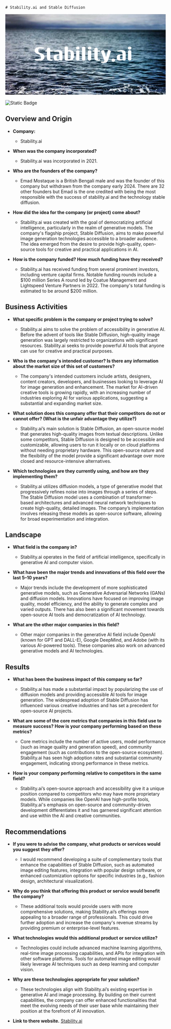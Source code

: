 
                                                                                                        # Stability.ai and Stable Diffusion

![Banner](Stability.ai.png)


![Static Badge](https://img.shields.io/badge/Cameron_Burgess-Made_this_Case_Study-green)

## Overview and Origin

* **Company:** 
  - Stability.ai

* **When was the company incorporated?** 
  - Stability.ai was incorporated in 2021.

* **Who are the founders of the company?** 
  - Emad Mostaque is a British Bengali male and was the founder of this company but withdrawn from the company early 2024. There are 32 other founders but Emad is the one credited with being the most responsible with the success of stability.ai and the technology stable diffusion. 

* **How did the idea for the company (or project) come about?** 
  - Stability.ai was created with the goal of democratizing artificial intelligence, particularly in the realm of generative models. The company's flagship project, Stable Diffusion, aims to make powerful image generation technologies accessible to a broader audience. The idea emerged from the desire to provide high-quality, open-source tools for creative and practical applications in AI.

* **How is the company funded? How much funding have they received?** 
  - Stability.ai has received funding from several prominent investors, including venture capital firms. Notable funding rounds include a $100 million Series A round led by Coatue Management and Lightspeed Venture Partners in 2022. The company's total funding is estimated to be around $200 million.

## Business Activities

* **What specific problem is the company or project trying to solve?** 
  - Stability.ai aims to solve the problem of accessibility in generative AI. Before the advent of tools like Stable Diffusion, high-quality image generation was largely restricted to organizations with significant resources. Stability.ai seeks to provide powerful AI tools that anyone can use for creative and practical purposes.

* **Who is the company's intended customer? Is there any information about the market size of this set of customers?** 
  - The company's intended customers include artists, designers, content creators, developers, and businesses looking to leverage AI for image generation and enhancement. The market for AI-driven creative tools is growing rapidly, with an increasing number of industries exploring AI for various applications, suggesting a substantial and expanding market size.

* **What solution does this company offer that their competitors do not or cannot offer? (What is the unfair advantage they utilize?)** 
  - Stability.ai’s main solution is Stable Diffusion, an open-source model that generates high-quality images from textual descriptions. Unlike some competitors, Stable Diffusion is designed to be accessible and customizable, allowing users to run it locally or on cloud platforms without needing proprietary hardware. This open-source nature and the flexibility of the model provide a significant advantage over more closed and resource-intensive alternatives.

* **Which technologies are they currently using, and how are they implementing them?** 
  - Stability.ai utilizes diffusion models, a type of generative model that progressively refines noise into images through a series of steps. The Stable Diffusion model uses a combination of transformer-based architectures and advanced neural network techniques to create high-quality, detailed images. The company’s implementation involves releasing these models as open-source software, allowing for broad experimentation and integration.

## Landscape

* **What field is the company in?** 
  - Stability.ai operates in the field of artificial intelligence, specifically in generative AI and computer vision.

* **What have been the major trends and innovations of this field over the last 5–10 years?** 
  - Major trends include the development of more sophisticated generative models, such as Generative Adversarial Networks (GANs) and diffusion models. Innovations have focused on improving image quality, model efficiency, and the ability to generate complex and varied outputs. There has also been a significant movement towards open-source AI tools and democratization of AI technology.

* **What are the other major companies in this field?** 
  - Other major companies in the generative AI field include OpenAI (known for GPT and DALL-E), Google DeepMind, and Adobe (with its various AI-powered tools). These companies also work on advanced generative models and AI technologies.

## Results

* **What has been the business impact of this company so far?** 
  - Stability.ai has made a substantial impact by popularizing the use of diffusion models and providing accessible AI tools for image generation. The widespread adoption of Stable Diffusion has influenced various creative industries and has set a precedent for open-source AI projects.

* **What are some of the core metrics that companies in this field use to measure success? How is your company performing based on these metrics?** 
  - Core metrics include the number of active users, model performance (such as image quality and generation speed), and community engagement (such as contributions to the open-source ecosystem). Stability.ai has seen high adoption rates and substantial community engagement, indicating strong performance in these metrics.

* **How is your company performing relative to competitors in the same field?** 
  - Stability.ai’s open-source approach and accessibility give it a unique position compared to competitors who may have more proprietary models. While companies like OpenAI have high-profile tools, Stability.ai's emphasis on open-source and community-driven development differentiates it and has garnered significant attention and use within the AI and creative communities.

## Recommendations

* **If you were to advise the company, what products or services would you suggest they offer?** 
  - I would recommend developing a suite of complementary tools that enhance the capabilities of Stable Diffusion, such as automated image editing features, integration with popular design software, or enhanced customization options for specific industries (e.g., fashion design, architectural visualization).

* **Why do you think that offering this product or service would benefit the company?** 
  - These additional tools would provide users with more comprehensive solutions, making Stability.ai’s offerings more appealing to a broader range of professionals. This could drive further adoption and increase the company's revenue streams by providing premium or enterprise-level features.

* **What technologies would this additional product or service utilize?** 
  - Technologies could include advanced machine learning algorithms, real-time image processing capabilities, and APIs for integration with other software platforms. Tools for automated image editing would likely leverage AI techniques such as deep learning and computer vision.

* **Why are these technologies appropriate for your solution?** 
  - These technologies align with Stability.ai’s existing expertise in generative AI and image processing. By building on their current capabilities, the company can offer enhanced functionalities that meet the evolving needs of their user base while maintaining their position at the forefront of AI innovation.

* **Link to there website.**
  [Stability.ai](https://www.stability.ai)
